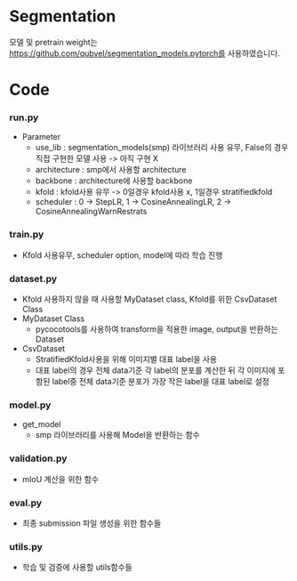 # Segmentation

모델 및 pretrain weight는 https://github.com/qubvel/segmentation_models.pytorch를 사용하였습니다.

# Code 

### run.py

- Parameter
  - use_lib : segmentation_models(smp) 라이브러리 사용 유무, False의 경우 직접 구현한 모델 사용 -> 아직 구현 X
  - architecture : smp에서 사용할 architecture
  - backbone : architecture에 사용할 backbone
  - kfold : kfold사용 유무 -> 0일경우 kfold사용 x, 1일경우 stratifiedkfold
  - scheduler : 0 -> StepLR, 1 -> CosineAnnealingLR, 2 -> CosineAnnealingWarnRestrats

### train.py

- Kfold 사용유무, scheduler option, model에 따라 학습 진행

### dataset.py

- Kfold 사용하지 않을 때 사용할 MyDataset class, Kfold를 위한 CsvDataset Class
- MyDataset Class
  - pycocotools를 사용하여 transform을 적용한 image, output을 반환하는 Dataset
- CsvDataset
  - StratifiedKfold사용을 위해 이미지별 대표 label을 사용
  - 대표 label의 경우 전체 data기준 각 label의 분포를 계산한 뒤 각 이미지에 포함된 label중 전체 data기준 분포가 가장 작은 label을 대표 label로 설정 

### model.py

- get_model
  - smp 라이브러리를 사용해 Model을 반환하는 함수

### validation.py

- mIoU 계산을 위한 함수

### eval.py

- 최종 submission 파일 생성을 위한 함수들

### utils.py

- 학습 및 검증에 사용할 utils함수들 